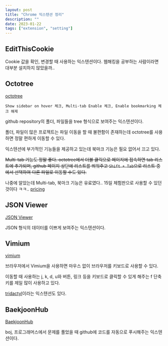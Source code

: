 ```yaml
---
layout: post
title: "Chrome 익스텐션 정리"
description: ""
date: 2023-01-22
tags: ["extension", "setting"]
---
```


## EditThisCookie

Cookie 값을 확인, 변경할 때 사용하는 익스텐션이다. 웹해킹을 공부하는 사람이라면 대부분 설치하지 않았을까..

## Octotree

<a href="https://github.com/ovity/octotree">octotree</a>

`Show sidebar on hover 체크, Multi-tab Enable 체크, Enable bookmarking 체크 해제`

github repository의 폴더, 파일들을 tree 형식으로 보여주는 익스텐션이다.

폴더, 파일이 많은 프로젝트는 파일 이동을 할 때 불편함이 존재하는데 octotree를 사용하면 정말 편하게 이동할 수 있다.

익스텐션에 부가적인 기능들을 제공하고 있는데 북마크 기능은 필요 없어서 끄고 있다.

~~Multi-tab 기능도 정말 좋다. octotree에서 더블 클릭으로 페이지에 접속하면 tab 리스트에 추가되며, github 페이지 상단에 리스트를 띄워주고 `Shift + Tab`으로 리스트 중에서 선택하여 다른 파일로 이동할 수도 있다.~~

나중에 알았는데 Multi-tab, 북마크 기능은 유료였다.. 15일 체험판으로 사용할 수 있던 것이다 ㅋㅋ.. <a href="https://www.octotree.io/pricing">pricing</a>

## JSON Viewer

<a href="https://github.com/tulios/json-viewer">JSON Viewer</a>

JSON 형식의 데이터를 이쁘게 보여주는 익스텐션이다.

## Vimium

<a href="https://github.com/philc/vimium">vimium</a>

브라우저에서 Vimium을 사용하면 마우스 없이 브라우저를 키보드로 사용할 수 있다.

이동할 때 사용하는 j, k, d, u와 버튼, 링크 등을 키보드로 클릭할 수 있게 해주는 f 단축키를 제일 많이 사용하고 있다. 

<a href="https://github.com/tridactyl/tridactyl">tridactyl</a>이라는 익스텐션도 있다.

## BaekjoonHub

<a href="https://github.com/BaekjoonHub/BaekjoonHub">BaekjoonHub</a>

boj, 프로그래머스에서 문제를 풀었을 때 github에 코드를 자동으로 푸시해주는 익스텐션이다.
